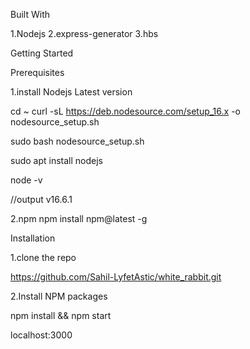 Built With

1.Nodejs
2.express-generator
3.hbs


Getting Started

Prerequisites


1.install Nodejs Latest version

cd ~
curl -sL https://deb.nodesource.com/setup_16.x -o nodesource_setup.sh

sudo bash nodesource_setup.sh

sudo apt install nodejs

node -v

//output
v16.6.1


2.npm
npm install npm@latest -g


Installation

1.clone the repo

https://github.com/Sahil-LyfetAstic/white_rabbit.git

2.Install NPM packages

npm install && npm start

localhost:3000
